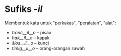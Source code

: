 # Sufiks *-il*

Membentuk kata untuk "perkakas", "peralatan", "alat":

- *tranĉ__il__o*    – pisau
- *hak__il__o*      – kapak
- *ŝlos__il__o*     – kunci
- *timig__il__o*    – orang-orangan sawah
